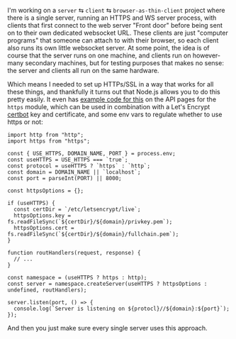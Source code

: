 I'm working on a `server` ⇆ `client` ⇆ `browser-as-thin-client` project where there is a single server, running an HTTPS and WS server process, with clients that first connect to the web server "Front door" before being sent on to their own dedicated websocket URL. These clients are just "computer programs" that someone can attach to with their browser, so each client also runs its own little websocket server. At some point, the idea is of course that the server runs on one machine, and clients run on however-many secondary machines, but for testing purposes that makes no sense: the server and clients all run on the same hardware.

Which means I needed to set up HTTPs/SSL in a way that works for all these things, and thankfully it turns out that Node.js allows you to do this pretty easily. It even has [example code for this](https://nodejs.org/api/https.html#httpscreateserveroptions-requestlistener) on the API pages for the `https` module, which can be used in combination with a Let's Encrypt [certbot]() key and certificate, and some env vars to regulate whether to use https or not:

```
import http from "http";
import https from "https";

const { USE_HTTPS, DOMAIN_NAME, PORT } = process.env;
const useHTTPS = USE_HTTPS === `true`;
const protocol = useHTTPS ? `https` : `http`;
const domain = DOMAIN_NAME || `localhost`;
const port = parseInt(PORT) || 8000;

const httpsOptions = {};

if (useHTTPS) {
  const certDir = `/etc/letsencrypt/live`;
  httpsOptions.key = fs.readFileSync(`${certDir}/${domain}/privkey.pem`);
  httpsOptions.cert = fs.readFileSync(`${certDir}/${domain}/fullchain.pem`);
}

function routHandlers(request, response) { 
  // ...
}

const namespace = (useHTTPS ? https : http);
const server = namespace.createServer(useHTTPS ? httpsOptions : undefined, routHandlers);

server.listen(port, () => {
  console.log(`Server is listening on ${protocl}//${domain}:${port}`);
});
```

And then you just make sure every single server uses this approach.